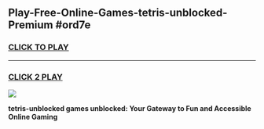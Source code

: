 
## Play-Free-Online-Games-tetris-unblocked-Premium #ord7e
<h3>
<a href="https://premium.freeplayer.one?title=tetris-unblocked&ref=8M">CLICK TO PLAY</a></h3>
<hr>

<h3>
<a href="https://premium.freeplayer.one?title=tetris-unblocked&ref=8M">CLICK 2 PLAY</a>
  
</h3>

<a href="https://premium.freeplayer.one?title=tetris-unblocked&ref=8M"><img src="https://clearcache.store/games.png"></a>


**tetris-unblocked games unblocked: Your Gateway to Fun and Accessible Online Gaming**
